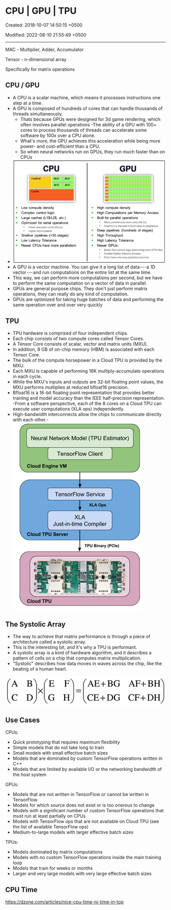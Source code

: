 # CPU | GPU | TPU

Created: 2018-10-07 14:50:15 +0500

Modified: 2022-08-10 21:55:49 +0500

---

MAC - Multiplier, Adder, Accumulator

Tensor - n-dimensional array

Specifically for matrix operations
## CPU / GPU
-   A CPU is a scalar machine, which means it processes instructions one step at a time.
-   A GPU is composed of hundreds of cores that can handle thousands of threads simultaneously.
    -   Thats because GPUs were designed for 3d game rendering, which often involves parallel operations -The ability of a GPU with 100+ cores to process thousands of threads can accelerate some software by 100x over a CPU alone.
    -   What's more, the GPU achieves this acceleration while being more power- and cost-efficient than a CPU.
    -   So when neural networks run on GPUs, they run much faster than on CPUs
-   ![alt text](media/CPU---GPU---TPU-image1.jpg)
-   A GPU is a vector machine. You can give it a long list of data --- a 1D vector --- and run computations on the entire list at the same time.
-   This way, we can perform more computations per second, but we have to perform the same computation on a vector of data in parallel.
-   GPUs are general purpose chips. They don't just perform matrix operations, they can really do any kind of computation.
-   GPUs are optimized for taking huge batches of data and performing the same operation over and over very quickly
## TPU
-   TPU hardware is comprised of four independent chips.
-   Each chip consists of two compute cores called Tensor Cores.
-   A Tensor Core consists of scalar, vector and matrix units (MXU).
-   In addition, 8 GB of on-chip memory (HBM) is associated with each Tensor Core.
-   The bulk of the compute horsepower in a Cloud TPU is provided by the MXU.
-   Each MXU is capable of performing 16K multiply-accumulate operations in each cycle.
-   While the MXU's inputs and outputs are 32-bit floating point values, the MXU performs multiplies at reduced bfloat16 precision.
-   Bfloat16 is a 16-bit floating point representation that provides better training and model accuracy than the IEEE half-precision representation. -From a software perspective, each of the 8 cores on a Cloud TPU can execute user computations (XLA ops) independently.
-   High-bandwidth interconnects allow the chips to communicate directly with each other.-   ![alt text](media/CPU---GPU---TPU-image2.png)

## The Systolic Array
-   The way to achieve that matrix performance is through a piece of architecture called a systolic array.
-   This is the interesting bit, and it's why a TPU is performant.
-   A systolic array is a kind of hardware algorithm, and it describes a pattern of cells on a chip that computes matrix multiplication.
-   "Systolic" describes how data moves in waves across the chip, like the beating of a human heart.

![alt text](media/CPU---GPU---TPU-image3.png)
## Use Cases

CPUs:
-   Quick prototyping that requires maximum flexibility
-   Simple models that do not take long to train
-   Small models with small effective batch sizes
-   Models that are dominated by custom TensorFlow operations written in C++
-   Models that are limited by available I/O or the networking bandwidth of the host system

GPUs:
-   Models that are not written in TensorFlow or cannot be written in TensorFlow
-   Models for which source does not exist or is too onerous to change
-   Models with a significant number of custom TensorFlow operations that must run at least partially on CPUs
-   Models with TensorFlow ops that are not available on Cloud TPU (see the list of available TensorFlow ops)
-   Medium-to-large models with larger effective batch sizes

TPUs:
-   Models dominated by matrix computations
-   Models with no custom TensorFlow operations inside the main training loop
-   Models that train for weeks or months
-   Larger and very large models with very large effective batch sizes
## CPU Time

<https://dzone.com/articles/nice-cpu-time-ni-time-in-top>
